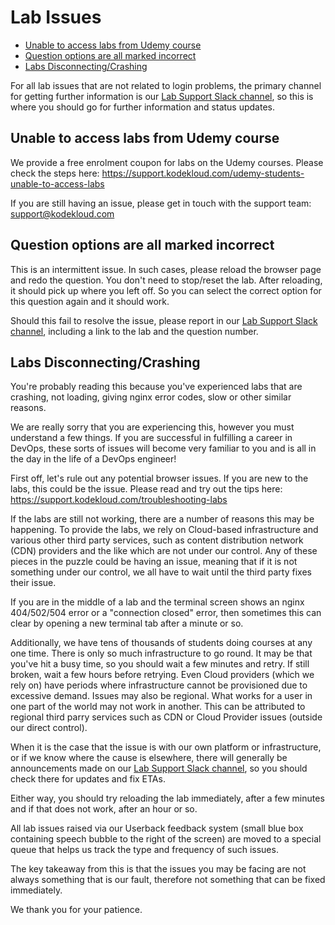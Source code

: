 # Lab Issues

* [Unable to access labs from Udemy course](#unable-to-access-labs-from-udemy-course)
* [Question options are all marked incorrect](#question-options-are-all-marked-incorrect)
* [Labs Disconnecting/Crashing](#labs-disconnectingcrashing)

For all lab issues that are not related to login problems, the primary channel for getting further information is our [Lab Support Slack channel](https://kodekloud.slack.com/archives/C045CAW4PJP), so this is where you should go for further information and status updates.

## Unable to access labs from Udemy course

We provide a free enrolment coupon for labs on the Udemy courses. Please check the steps here: https://support.kodekloud.com/udemy-students-unable-to-access-labs

If you are still having an issue, please get in touch with the support team: support@kodekloud.com

## Question options are all marked incorrect

This is an intermittent issue. In such cases, please reload the browser page and redo the question. You don't need to stop/reset the lab. After reloading, it should pick up where you left off. So you can select the correct option for this question again and it should work.

Should this fail to resolve the issue, please report in our [Lab Support Slack channel](https://kodekloud.slack.com/archives/C045CAW4PJP), including a link to the lab and the question number.

## Labs Disconnecting/Crashing

You're probably reading this because you've experienced labs that are crashing, not loading, giving nginx error codes, slow or other similar reasons.

We are really sorry that you are experiencing this, however you must understand a few things. If you are successful in fulfilling a career in DevOps, these sorts of issues will become very familiar to you and is all in the day in the life of a DevOps engineer!

First off, let's rule out any potential browser issues. If you are new to the labs, this could be the issue. Please read and try out the tips here: https://support.kodekloud.com/troubleshooting-labs

If the labs are still not working, there are a number of reasons this may be happening. To provide the labs, we rely on Cloud-based infrastructure and various other third party services, such as content distribution network (CDN) providers and the like which are not under our control. Any of these pieces in the puzzle could be having an issue, meaning that if it is not something under our control, we all have to wait until the third party fixes their issue.

If you are in the middle of a lab and the terminal screen shows an nginx 404/502/504 error or a "connection closed" error, then sometimes this can clear by opening a new terminal tab after a minute or so.

Additionally, we have tens of thousands of students doing courses at any one time. There is only so much infrastructure to go round. It may be that you've hit a busy time, so you should wait a few minutes and retry. If still broken, wait a few hours before retrying. Even Cloud providers (which we rely on) have periods where infrastructure cannot be provisioned due to excessive demand. Issues may also be regional. What works for a user in one part of the world may not work in another. This can be attributed to regional third parry services such as CDN or Cloud Provider issues (outside our direct control).

When it is the case that the issue is with our own platform or infrastructure, or if we know where the cause is elsewhere, there will generally be announcements made on our [Lab Support Slack channel](https://kodekloud.slack.com/archives/C045CAW4PJP), so you should  check there for updates and fix ETAs.

Either way, you should try reloading the lab immediately, after a few minutes and if that does not work, after an hour or so.

All lab issues raised via our Userback feedback system (small blue box containing speech bubble to the right of the screen) are moved to a special queue that helps us track the type and frequency of such issues.

The key takeaway from this is that the issues you may be facing are not always something that is our fault, therefore not something that can be fixed immediately.

We thank you for your patience.
